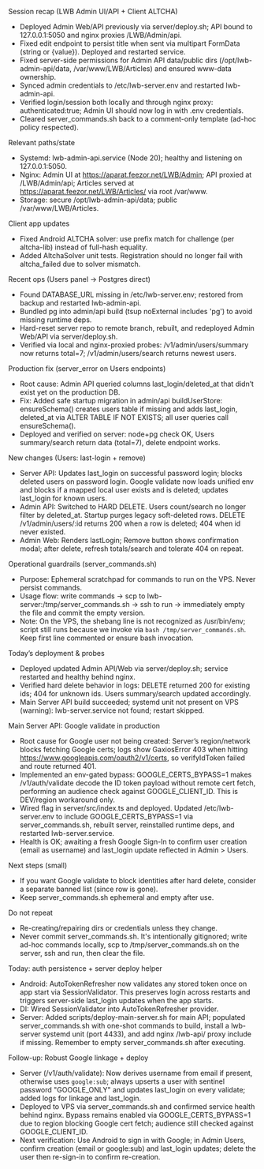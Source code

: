 Session recap (LWB Admin UI/API + Client ALTCHA)

- Deployed Admin Web/API previously via server/deploy.sh; API bound to 127.0.0.1:5050 and nginx proxies /LWB/Admin/api.
- Fixed edit endpoint to persist title when sent via multipart FormData (string or {value}). Deployed and restarted service.
- Fixed server-side permissions for Admin API data/public dirs (/opt/lwb-admin-api/data, /var/www/LWB/Articles) and ensured www-data ownership.
- Synced admin credentials to /etc/lwb-server.env and restarted lwb-admin-api.
- Verified login/session both locally and through nginx proxy: authenticated:true; Admin UI should now log in with .env credentials.
- Cleared server_commands.sh back to a comment-only template (ad-hoc policy respected).

Relevant paths/state
- Systemd: lwb-admin-api.service (Node 20); healthy and listening on 127.0.0.1:5050.
- Nginx: Admin UI at https://aparat.feezor.net/LWB/Admin; API proxied at /LWB/Admin/api; Articles served at https://aparat.feezor.net/LWB/Articles/<slug> via root /var/www.
- Storage: secure /opt/lwb-admin-api/data; public /var/www/LWB/Articles.

Client app updates
- Fixed Android ALTCHA solver: use prefix match for challenge (per altcha-lib) instead of full-hash equality.
- Added AltchaSolver unit tests. Registration should no longer fail with altcha_failed due to solver mismatch.

Recent ops (Users panel → Postgres direct)
- Found DATABASE_URL missing in /etc/lwb-server.env; restored from backup and restarted lwb-admin-api.
- Bundled pg into admin/api build (tsup noExternal includes 'pg') to avoid missing runtime deps.
- Hard-reset server repo to remote branch, rebuilt, and redeployed Admin Web/API via server/deploy.sh.
- Verified via local and nginx-proxied probes: /v1/admin/users/summary now returns total=7; /v1/admin/users/search returns newest users.

Production fix (server_error on Users endpoints)
- Root cause: Admin API queried columns last_login/deleted_at that didn’t exist yet on the production DB.
- Fix: Added safe startup migration in admin/api buildUserStore: ensureSchema() creates users table if missing and adds last_login, deleted_at via ALTER TABLE IF NOT EXISTS; all user queries call ensureSchema().
- Deployed and verified on server: node+pg check OK, Users summary/search return data (total=7), delete endpoint works.

New changes (Users: last-login + remove)
- Server API: Updates last_login on successful password login; blocks deleted users on password login. Google validate now loads unified env and blocks if a mapped local user exists and is deleted; updates last_login for known users.
- Admin API: Switched to HARD DELETE. Users count/search no longer filter by deleted_at. Startup purges legacy soft-deleted rows. DELETE /v1/admin/users/:id returns 200 when a row is deleted; 404 when id never existed.
- Admin Web: Renders lastLogin; Remove button shows confirmation modal; after delete, refresh totals/search and tolerate 404 on repeat.

Operational guardrails (server_commands.sh)
- Purpose: Ephemeral scratchpad for commands to run on the VPS. Never persist commands.
- Usage flow: write commands → scp to lwb-server:/tmp/server_commands.sh → ssh to run → immediately empty the file and commit the empty version.
- Note: On the VPS, the shebang line is not recognized as /usr/bin/env; script still runs because we invoke via `bash /tmp/server_commands.sh`. Keep first line commented or ensure bash invocation.

Today’s deployment & probes
- Deployed updated Admin API/Web via server/deploy.sh; service restarted and healthy behind nginx.
- Verified hard delete behavior in logs: DELETE returned 200 for existing ids; 404 for unknown ids. Users summary/search updated accordingly.
- Main Server API build succeeded; systemd unit not present on VPS (warning): lwb-server.service not found; restart skipped.

Main Server API: Google validate in production
- Root cause for Google user not being created: Server’s region/network blocks fetching Google certs; logs show GaxiosError 403 when hitting https://www.googleapis.com/oauth2/v1/certs, so verifyIdToken failed and route returned 401.
- Implemented an env-gated bypass: GOOGLE_CERTS_BYPASS=1 makes /v1/auth/validate decode the ID token payload without remote cert fetch, performing an audience check against GOOGLE_CLIENT_ID. This is DEV/region workaround only.
- Wired flag in server/src/index.ts and deployed. Updated /etc/lwb-server.env to include GOOGLE_CERTS_BYPASS=1 via server_commands.sh, rebuilt server, reinstalled runtime deps, and restarted lwb-server.service.
- Health is OK; awaiting a fresh Google Sign-In to confirm user creation (email as username) and last_login update reflected in Admin > Users.

Next steps (small)
- If you want Google validate to block identities after hard delete, consider a separate banned list (since row is gone).
- Keep server_commands.sh ephemeral and empty after use.

Do not repeat
- Re-creating/repairing dirs or credentials unless they change.
- Never commit server_commands.sh. It's intentionally gitignored; write ad-hoc commands locally, scp to /tmp/server_commands.sh on the server, ssh and run, then clear the file.

Today: auth persistence + server deploy helper
- Android: AutoTokenRefresher now validates any stored token once on app start via SessionValidator. This preserves login across restarts and triggers server-side last_login updates when the app starts.
- DI: Wired SessionValidator into AutoTokenRefresher provider.
- Server: Added scripts/deploy-main-server.sh for main API; populated server_commands.sh with one-shot commands to build, install a lwb-server systemd unit (port 4433), and add nginx /lwb-api/ proxy include if missing. Remember to empty server_commands.sh after executing.

Follow-up: Robust Google linkage + deploy
- Server (/v1/auth/validate): Now derives username from email if present, otherwise uses `google:sub`; always upserts a user with sentinel password "GOOGLE_ONLY" and updates last_login on every validate; added logs for linkage and last_login.
- Deployed to VPS via server_commands.sh and confirmed service health behind nginx. Bypass remains enabled via GOOGLE_CERTS_BYPASS=1 due to region blocking Google cert fetch; audience still checked against GOOGLE_CLIENT_ID.
- Next verification: Use Android to sign in with Google; in Admin Users, confirm creation (email or google:sub) and last_login updates; delete the user then re-sign-in to confirm re-creation.
